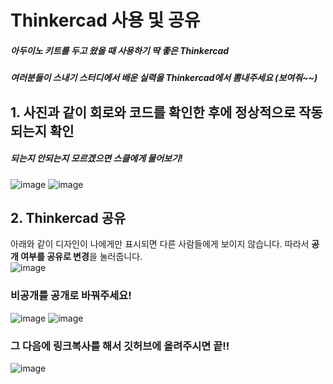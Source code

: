 # Thinkercad 사용 및 공유

~~<h5>아두이노 키트를 두고 왔을 때 사용하기 딱 좋은 Thinkercad</h5>~~ 
##### 여러분들이 스내기 스터디에서 배운 실력을 Thinkercad에서 뽐내주세요 (보여줘~~)

## 1. 사진과 같이 회로와 코드를 확인한 후에 정상적으로 작동 되는지 확인
##### 되는지 안되는지 모르겠으면 스클에게 물어보기!
![image](https://github.com/sejongsmarcle/2024_Spring_SMARCLE_Snaegi_Study/assets/81272875/50287935-0445-451c-a443-de4b76e7b3e9)
![image](https://github.com/sejongsmarcle/2024_Spring_SMARCLE_Snaegi_Study/assets/81272875/2266b602-d7b9-4254-906a-67a66b087c6a)

## 2. Thinkercad 공유   
아래와 같이 디자인이 나에게만 표시되면 다른 사람들에게 보이지 않습니다.
따라서 <b>공개 여부를 공유로 변경</b>을 눌러줍니다.   
![image](https://github.com/sejongsmarcle/2024_Spring_SMARCLE_Snaegi_Study/assets/81272875/bf6b990f-b391-47ac-875f-fa4c87fcfe0b)   

### 비공개를 공개로 바꿔주세요!
![image](https://github.com/sejongsmarcle/2024_Spring_SMARCLE_Snaegi_Study/assets/81272875/96d1c02e-ef42-4517-b853-56360889f7f0)
![image](https://github.com/sejongsmarcle/2024_Spring_SMARCLE_Snaegi_Study/assets/81272875/62696ec3-40f2-452d-8c0c-9c4978e2aa28)

### 그 다음에 링크복사를 해서 깃허브에 올려주시면 끝!!
![image](https://github.com/sejongsmarcle/2024_Spring_SMARCLE_Snaegi_Study/assets/81272875/ae3d6fe8-8a0d-48ed-8a05-bfb565b03857)
